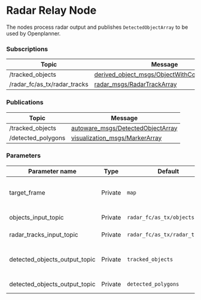 # Radar Relay Node
 The nodes process radar output and publishes `DetectedObjectArray` to be used by Openplanner.
 
### Subscriptions

|Topic|Message|
|---|---|
|/tracked_objects | [derived_object_msgs/ObjectWithCovarianceArray](http://docs.ros.org/melodic/api/derived_object_msgs/html/msg/ObjectWithCovarianceArray.html)|
|/radar_fc/as_tx/radar_tracks | [radar_msgs/RadarTrackArray](http://docs.ros.org/kinetic/api/radar_msgs/html/msg/RadarTrackArray.html)|


### Publications

|Topic|Message|
|---|---|
|/tracked_objects   | [autoware_msgs/DetectedObjectArray](https://gitlab.com/astuff/autoware.ai/messages/-/blob/oap5/autoware_msgs/msg/DetectedObjectArray.msg)|
|/detected_polygons | [visualization_msgs/MarkerArray](http://docs.ros.org/melodic/api/visualization_msgs/html/msg/MarkerArray.html)|


### Parameters

|Parameter name|Type|Default|Description|
|---|---|---|---|
|target_frame                    |Private |`map`                        |Frame in which are the objects outputted|
|objects_input_topic             |Private |`radar_fc/as_tx/objects`     |Radar object input topic|
|radar_tracks_input_topic        |Private |`radar_fc/as_tx/radar_tracks`|Radar tracks input topic|
|detected_objects_output_topic   |Private |`tracked_objects`            |Tracked object output topic (For OP)|
|detected_objects_output_topic   |Private |`detected_polygons`          |Visualization topic|
